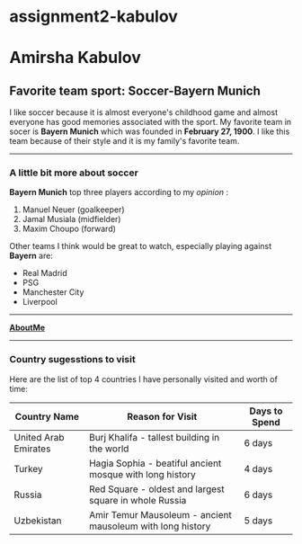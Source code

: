 # assignment2-kabulov

# Amirsha Kabulov
## Favorite team sport: Soccer-Bayern Munich

I like soccer because it is almost everyone's childhood game and almost everyone has good memories associated with the sport. My favorite team in socer is **Bayern Munich** which was founded in **February 27, 1900**. I like this team because of their style and it is my family's favorite team.

---

### A little bit more about soccer
**Bayern Munich** top three players according to my *opinion* :
1. Manuel Neuer (goalkeeper)
2. Jamal Musiala (midfielder)
3. Maxim Choupo (forward)

Other teams I think would be great to watch, especially playing against **Bayern** are:
* Real Madrid
* PSG
* Manchester City
* Liverpool

***
**[AboutMe](AboutMe.md)**

***
### Country sugesstions to visit
Here are the list of top 4 countries I have personally visited and worth of time:

|Country Name | Reason for Visit                                   | Days to Spend |
|     ---     |       ---                                          |      ---      |
|United Arab Emirates| Burj Khalifa - tallest building in the world| 6 days
|Turkey              | Hagia Sophia - beatiful ancient mosque with long history| 4 days|
|Russia              | Red Square - oldest and largest square in whole Russia| 6 days|
|Uzbekistan          | Amir Temur Mausoleum - ancient mausoleum with long history| 5 days|
